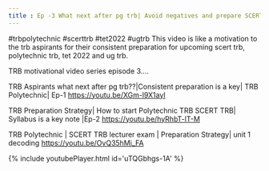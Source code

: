 ```yaml
---
title : Ep -3 What next after pg trb| Avoid negatives and prepare SCERT TRB Polytechnic TRB |
---
```


#trbpolytechnic #scerttrb #tet2022 #ugtrb
This video is like a motivation to the trb aspirants for their consistent preparation for upcoming scert trb, polytechnic trb, tet 2022 and ug trb.

TRB motivational video series episode 3....

TRB Aspirants what next after pg trb??|Consistent preparation is a key| TRB Polytechnic| Ep-1
https://youtu.be/XGm-l9X1ayI

TRB Preparation Strategy| How to start Polytechnic TRB SCERT TRB| Syllabus is a key note |Ep-2
https://youtu.be/hyRhbT-lT-M


TRB Polytechnic | SCERT TRB lecturer exam | Preparation Strategy| unit 1 decoding
https://youtu.be/OvQ35hMj_FA



{% include youtubePlayer.html id='uTQGbhgs-1A' %}
